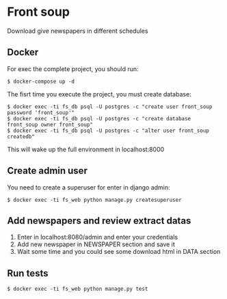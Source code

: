 # Front soup

Download give newspapers in different schedules


## Docker

For exec the complete project, you should run:

```
$ docker-compose up -d
```

The fisrt time you execute the project, you must create database:

```
$ docker exec -ti fs_db psql -U postgres -c "create user front_soup password 'front_soup'"
$ docker exec -ti fs_db psql -U postgres -c "create database front_soup owner front_soup"
$ docker exec -ti fs_db psql -U postgres -c "alter user front_soup createdb"
```

This will wake up the full environment in localhost:8000


## Create admin user

You need to create a superuser for enter in django admin:

```
$ docker exec -ti fs_web python manage.py createsuperuser
```


## Add newspapers and review extract datas


1. Enter in localhost:8080/admin and enter your credentials
2. Add new newspaper in NEWSPAPER section and save it
3. Wait some time and you could see some download html in DATA section


## Run tests

```
$ docker exec -ti fs_web python manage.py test
```
